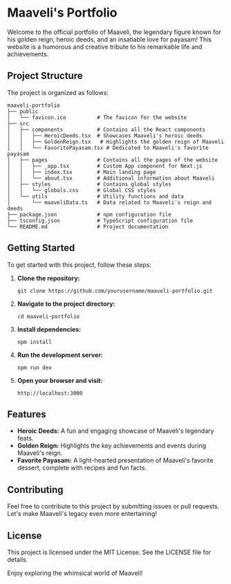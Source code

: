 # Maaveli's Portfolio

Welcome to the official portfolio of Maaveli, the legendary figure known for his golden reign, heroic deeds, and an insatiable love for payasam! This website is a humorous and creative tribute to his remarkable life and achievements.

## Project Structure

The project is organized as follows:

```
maaveli-portfolio
├── public
│   └── favicon.ico          # The favicon for the website
├── src
│   ├── components           # Contains all the React components
│   │   ├── HeroicDeeds.tsx  # Showcases Maaveli's heroic deeds
│   │   ├── GoldenReign.tsx   # Highlights the golden reign of Maaveli
│   │   └── FavoritePayasam.tsx # Dedicated to Maaveli's favorite payasam
│   ├── pages                # Contains all the pages of the website
│   │   ├── _app.tsx         # Custom App component for Next.js
│   │   ├── index.tsx        # Main landing page
│   │   └── about.tsx        # Additional information about Maaveli
│   ├── styles               # Contains global styles
│   │   └── globals.css      # Global CSS styles
│   └── utils                # Utility functions and data
│       └── maaveliData.ts   # Data related to Maaveli's reign and deeds
├── package.json             # npm configuration file
├── tsconfig.json            # TypeScript configuration file
└── README.md                # Project documentation
```

## Getting Started

To get started with this project, follow these steps:

1. **Clone the repository:**
   ```
   git clone https://github.com/yourusername/maaveli-portfolio.git
   ```

2. **Navigate to the project directory:**
   ```
   cd maaveli-portfolio
   ```

3. **Install dependencies:**
   ```
   npm install
   ```

4. **Run the development server:**
   ```
   npm run dev
   ```

5. **Open your browser and visit:**
   ```
   http://localhost:3000
   ```

## Features

- **Heroic Deeds:** A fun and engaging showcase of Maaveli's legendary feats.
- **Golden Reign:** Highlights the key achievements and events during Maaveli's reign.
- **Favorite Payasam:** A light-hearted presentation of Maaveli's favorite dessert, complete with recipes and fun facts.

## Contributing

Feel free to contribute to this project by submitting issues or pull requests. Let's make Maaveli's legacy even more entertaining!

## License

This project is licensed under the MIT License. See the LICENSE file for details.

Enjoy exploring the whimsical world of Maaveli!